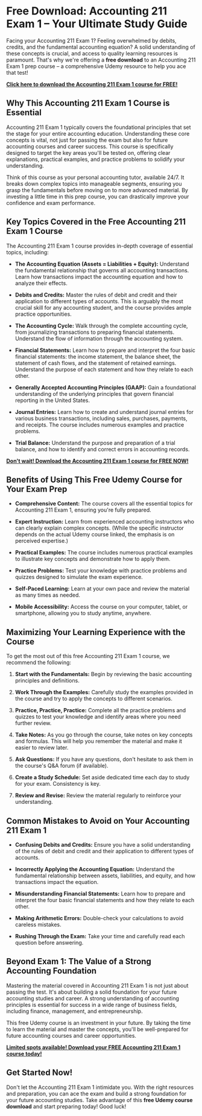 # Free Download: Accounting 211 Exam 1 – Your Ultimate Study Guide

Facing your Accounting 211 Exam 1? Feeling overwhelmed by debits, credits, and the fundamental accounting equation? A solid understanding of these concepts is crucial, and access to quality learning resources is paramount. That's why we're offering a **free download** to an Accounting 211 Exam 1 prep course – a comprehensive Udemy resource to help you ace that test!

[**Click here to download the Accounting 211 Exam 1 course for FREE!**](https://udemywork.com/accounting-211-exam-1)

## Why This Accounting 211 Exam 1 Course is Essential

Accounting 211 Exam 1 typically covers the foundational principles that set the stage for your entire accounting education. Understanding these core concepts is vital, not just for passing the exam but also for future accounting courses and career success. This course is specifically designed to target the key areas you'll be tested on, offering clear explanations, practical examples, and practice problems to solidify your understanding.

Think of this course as your personal accounting tutor, available 24/7. It breaks down complex topics into manageable segments, ensuring you grasp the fundamentals before moving on to more advanced material. By investing a little time in this prep course, you can drastically improve your confidence and exam performance.

## Key Topics Covered in the Free Accounting 211 Exam 1 Course

The Accounting 211 Exam 1 course provides in-depth coverage of essential topics, including:

*   **The Accounting Equation (Assets = Liabilities + Equity):** Understand the fundamental relationship that governs all accounting transactions. Learn how transactions impact the accounting equation and how to analyze their effects.

*   **Debits and Credits:** Master the rules of debit and credit and their application to different types of accounts. This is arguably the most crucial skill for any accounting student, and the course provides ample practice opportunities.

*   **The Accounting Cycle:** Walk through the complete accounting cycle, from journalizing transactions to preparing financial statements. Understand the flow of information through the accounting system.

*   **Financial Statements:** Learn how to prepare and interpret the four basic financial statements: the income statement, the balance sheet, the statement of cash flows, and the statement of retained earnings. Understand the purpose of each statement and how they relate to each other.

*   **Generally Accepted Accounting Principles (GAAP):** Gain a foundational understanding of the underlying principles that govern financial reporting in the United States.

*   **Journal Entries:** Learn how to create and understand journal entries for various business transactions, including sales, purchases, payments, and receipts. The course includes numerous examples and practice problems.

*   **Trial Balance:** Understand the purpose and preparation of a trial balance, and how to identify and correct errors in accounting records.

[**Don't wait! Download the Accounting 211 Exam 1 course for FREE NOW!**](https://udemywork.com/accounting-211-exam-1)

## Benefits of Using This Free Udemy Course for Your Exam Prep

*   **Comprehensive Content:** The course covers all the essential topics for Accounting 211 Exam 1, ensuring you're fully prepared.

*   **Expert Instruction:** Learn from experienced accounting instructors who can clearly explain complex concepts. (While the specific instructor depends on the actual Udemy course linked, the emphasis is on perceived expertise.)

*   **Practical Examples:** The course includes numerous practical examples to illustrate key concepts and demonstrate how to apply them.

*   **Practice Problems:** Test your knowledge with practice problems and quizzes designed to simulate the exam experience.

*   **Self-Paced Learning:** Learn at your own pace and review the material as many times as needed.

*   **Mobile Accessibility:** Access the course on your computer, tablet, or smartphone, allowing you to study anytime, anywhere.

## Maximizing Your Learning Experience with the Course

To get the most out of this free Accounting 211 Exam 1 course, we recommend the following:

1.  **Start with the Fundamentals:** Begin by reviewing the basic accounting principles and definitions.

2.  **Work Through the Examples:** Carefully study the examples provided in the course and try to apply the concepts to different scenarios.

3.  **Practice, Practice, Practice:** Complete all the practice problems and quizzes to test your knowledge and identify areas where you need further review.

4.  **Take Notes:** As you go through the course, take notes on key concepts and formulas. This will help you remember the material and make it easier to review later.

5.  **Ask Questions:** If you have any questions, don't hesitate to ask them in the course's Q&A forum (if available).

6.  **Create a Study Schedule:** Set aside dedicated time each day to study for your exam. Consistency is key.

7.  **Review and Revise:** Review the material regularly to reinforce your understanding.

## Common Mistakes to Avoid on Your Accounting 211 Exam 1

*   **Confusing Debits and Credits:** Ensure you have a solid understanding of the rules of debit and credit and their application to different types of accounts.

*   **Incorrectly Applying the Accounting Equation:** Understand the fundamental relationship between assets, liabilities, and equity, and how transactions impact the equation.

*   **Misunderstanding Financial Statements:** Learn how to prepare and interpret the four basic financial statements and how they relate to each other.

*   **Making Arithmetic Errors:** Double-check your calculations to avoid careless mistakes.

*   **Rushing Through the Exam:** Take your time and carefully read each question before answering.

## Beyond Exam 1: The Value of a Strong Accounting Foundation

Mastering the material covered in Accounting 211 Exam 1 is not just about passing the test. It's about building a solid foundation for your future accounting studies and career. A strong understanding of accounting principles is essential for success in a wide range of business fields, including finance, management, and entrepreneurship.

This free Udemy course is an investment in your future. By taking the time to learn the material and master the concepts, you'll be well-prepared for future accounting courses and career opportunities.

[**Limited spots available! Download your FREE Accounting 211 Exam 1 course today!**](https://udemywork.com/accounting-211-exam-1)

## Get Started Now!

Don't let the Accounting 211 Exam 1 intimidate you. With the right resources and preparation, you can ace the exam and build a strong foundation for your future accounting studies. Take advantage of this **free Udemy course download** and start preparing today! Good luck!
